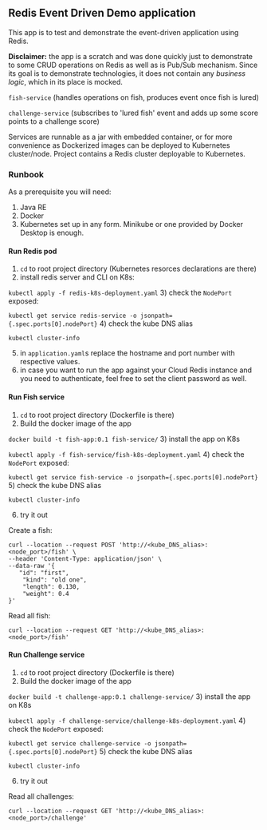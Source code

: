 ## Redis Event Driven Demo application

This app is to test and demonstrate the event-driven application using Redis.

**Disclaimer:** the app is a scratch and was done quickly just to demonstrate to some CRUD operations on Redis 
as well as is Pub/Sub mechanism.
Since its goal is to demonstrate technologies, it does not contain any *business logic*, which in its place is mocked.

`fish-service` (handles operations on fish, produces event once fish is lured)

`challenge-service` (subscribes to 'lured fish' event and adds up some score points to a challenge score)

Services are runnable as a jar with embedded container, 
or for more convenience as Dockerized images can be deployed to Kubernetes cluster/node.
Project contains a Redis cluster deployable to Kubernetes.

### Runbook
As a prerequisite you will need:
1) Java RE
2) Docker
3) Kubernetes set up in any form.
Minikube or one provided by Docker Desktop is enough.

#### Run Redis pod
1) `cd` to root project directory (Kubernetes resorces declarations are there)
2) install redis server and CLI on K8s:

`kubectl apply -f redis-k8s-deployment.yaml`
3) check the `NodePort` exposed:

`kubectl get service redis-service -o jsonpath={.spec.ports[0].nodePort}`
4) check the kube DNS alias

`kubectl cluster-info`

5) in `application.yaml`s replace the hostname and port number with respective values.
6) in case you want to run the app against your Cloud Redis instance and you need to authenticate,
feel free to set the client password as well.

#### Run Fish service
1) `cd` to root project directory (Dockerfile is there)
2) Build the docker image of the app

`docker build -t fish-app:0.1 fish-service/`
3) install the app on K8s

`kubectl apply -f fish-service/fish-k8s-deployment.yaml`
4) check the `NodePort` exposed:

`kubectl get service fish-service -o jsonpath={.spec.ports[0].nodePort}`
5) check the kube DNS alias

`kubectl cluster-info`

6) try it out

Create a fish:
```
curl --location --request POST 'http://<kube_DNS_alias>:<node_port>/fish' \
--header 'Content-Type: application/json' \
--data-raw '{
   "id": "first",
    "kind": "old one",
    "length": 0.130,
    "weight": 0.4
}'
```
Read all fish:
```
curl --location --request GET 'http://<kube_DNS_alias>:<node_port>/fish'
```

#### Run Challenge service
1) `cd` to root project directory (Dockerfile is there)
2) Build the docker image of the app

`docker build -t challenge-app:0.1 challenge-service/`
3) install the app on K8s

`kubectl apply -f challenge-service/challenge-k8s-deployment.yaml`
4) check the `NodePort` exposed:

`kubectl get service challenge-service -o jsonpath={.spec.ports[0].nodePort}`
5) check the kube DNS alias

`kubectl cluster-info`

6) try it out

Read all challenges:
```
curl --location --request GET 'http://<kube_DNS_alias>:<node_port>/challenge'
```